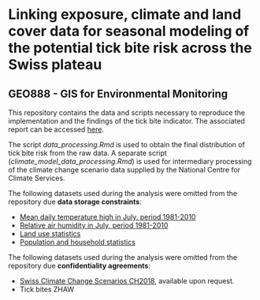 # Linking exposure, climate and land cover data for seasonal modeling of the potential tick bite risk across the Swiss plateau
## GEO888 - GIS for Environmental Monitoring

This repository contains the data and scripts necessary to reproduce the implementation and the findings of the tick bite indicator. The associated report can be accessed [here](https://jorissenn.shinyapps.io/geo888_ticks/).

The script *data_processing.Rmd* is used to obtain the final distribution of tick bite risk from the raw data. A separate script (*climate_model_data_processing.Rmd*) is used for intermediary processing of the climate change scenario data supplied by the National Centre for Climate Services.

The following datasets used during the analysis were omitted from the repository due **data storage constraints**:

* [Mean daily temperature high in July, period 1981-2010](https://data.geo.admin.ch/browser/index.html#/collections/ch.bafu.wald-lufttemperatur_juli_1981_2010?.language=en)
* [Relative air humidity in July, period 1981-2010](https://data.geo.admin.ch/browser/index.html#/collections/ch.bafu.wald-relative_luftfeuchte_juli_1981_2010?.language=en)
* [Land use statistics](https://www.bfs.admin.ch/bfs/en/home/services/geostat/swiss-federal-statistics-geodata/land-use-cover-suitability/swiss-land-use-statistics.assetdetail.20104753.html)
* [Population and household statistics](https://www.bfs.admin.ch/bfs/en/home.assetdetail.23528269.html)

The following datasets used during the analysis were omitted from the repository due **confidentiality agreements**:

* [Swiss Climate Change Scenarios CH2018](https://www.nccs.admin.ch/nccs/en/home/climate-change-and-impacts/swiss-climate-change-scenarios/ch2018---climate-scenarios-for-switzerland.html), available upon request.
* Tick bites ZHAW
